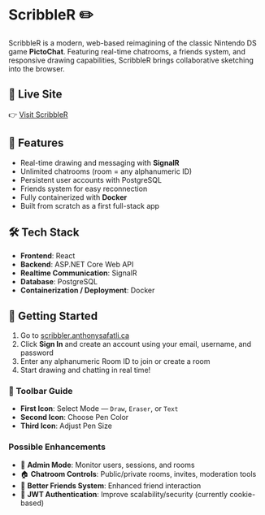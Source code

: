 # ScribbleR ✏️

ScribbleR is a modern, web-based reimagining of the classic Nintendo DS game **PictoChat**. Featuring real-time chatrooms, a friends system, and responsive drawing capabilities, ScribbleR brings collaborative sketching into the browser.

## 🚀 Live Site

👉 [Visit ScribbleR](https://scribbler.anthonysafatli.ca)

## 🧠 Features

- Real-time drawing and messaging with **SignalR**
- Unlimited chatrooms (room = any alphanumeric ID)
- Persistent user accounts with PostgreSQL
- Friends system for easy reconnection
- Fully containerized with **Docker**
- Built from scratch as a first full-stack app

## 🛠️ Tech Stack

- **Frontend**: React
- **Backend**: ASP.NET Core Web API
- **Realtime Communication**: SignalR
- **Database**: PostgreSQL
- **Containerization / Deployment**: Docker

## 📝 Getting Started

1. Go to [scribbler.anthonysafatli.ca](https://scribbler.anthonysafatli.ca)
2. Click **Sign In** and create an account using your email, username, and password
3. Enter any alphanumeric Room ID to join or create a room
4. Start drawing and chatting in real time!

### 🧰 Toolbar Guide

- **First Icon**: Select Mode — `Draw`, `Eraser`, or `Text`
- **Second Icon**: Choose Pen Color
- **Third Icon**: Adjust Pen Size

### Possible Enhancements

- 🔐 **Admin Mode**: Monitor users, sessions, and rooms
- 🏠 **Chatroom Controls**: Public/private rooms, invites, moderation tools
- 👥 **Better Friends System**: Enhanced friend interaction
- 🔑 **JWT Authentication**: Improve scalability/security (currently cookie-based)
